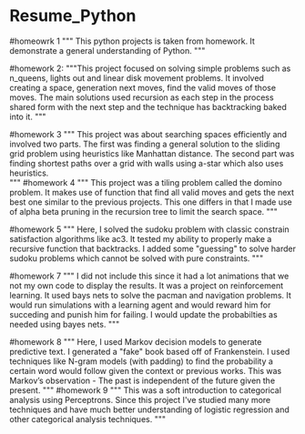 # Resume_Python
#homeowrk 1 
""" 
This python projects is taken from homework. It demonstrate a general understanding of Python.
"""


#homework 2:
"""This project focused on solving simple problems such as n_queens, lights out and linear disk movement problems. 
It involved creating a space, generation next moves, find the valid moves of those moves. The main solutions used 
recursion as each step in the process shared form with the next step and the technique has backtracking baked into it. 
"""

#homework 3
""" 
This project was about searching spaces efficiently and involved two parts. 
The first was finding a general solution to the sliding grid problem using heuristics like Manhattan distance. 
The second part was finding shortest paths over a grid with walls using a-star which also uses heuristics.  
"""
#homework 4
"""
This project was a tiling problem called the domino problem. It makes use of function that find all valid moves
and gets the next best one similar to the previous projects. This one differs in that I made use of alpha beta pruning
in the recursion tree to limit the search space. 
"""

#homework 5
"""
Here, I solved the sudoku problem with classic constrain satisfaction algorithms like ac3. It tested my ability to properly make 
a recursive function that backtracks. I added some "guessing" to solve harder sudoku problems which cannot be solved with pure constraints.
"""

#homework 7
"""
I did not include this since it had a lot animations that we not my own code to display the results. It was a project on reinforcement learning. 
 It used bays nets to solve the pacman and navigation problems. It would run simulations with a learning agent and would reward him for succeding 
 and punish him for failing. I would update the probabilties as needed using bayes nets. 
"""

#homework 8
"""
Here, I used Markov decision models to generate predictive text. I generated a "fake" book based off of Frankenstein. I used techniques like
N-gram models (with padding) to find the probability a certain word would follow given the context or previous works. This was Markov’s observation -
The past is independent of the future given the present. 
"""
#homework 9
"""
This was a soft introduction to categorical analysis using Perceptrons. Since this project I've studied many more techniques and have much better understanding
of logistic regression and other categorical analysis techniques. 
"""
